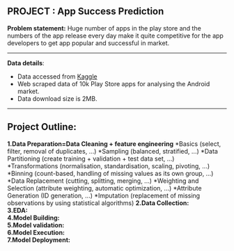 ## PROJECT : App Success Prediction
**Problem statement:**  Huge number of apps in the play store and the numbers of the app release every day make it quite competitive for                           the app developers to get app popular and successful in market.
***
**Data details**:
   * Data accessed from [Kaggle](https://www.kaggle.com/lava18/google-play-store-apps)  
   * Web scraped data of 10k Play Store apps for analysing the Android market.  
   * Data download size is 2MB. 
***
## Project Outline:   
   **1.Data Preparation=Data Cleaning + feature engineering** 
       *Basics (select, filter, removal of duplicates, …)
       *Sampling (balanced, stratified, ...)
       *Data Partitioning (create training + validation + test data set, ...)
       *Transformations (normalisation, standardisation, scaling, pivoting, ...)
       *Binning (count-based, handling of missing values as its own group, …)
       *Data Replacement (cutting, splitting, merging, ...)
       *Weighting and Selection (attribute weighting, automatic optimization, ...)
       *Attribute Generation (ID generation, ...)
       *Imputation (replacement of missing observations by using statistical algorithms)
   **2.Data Collection:**       
   **3.EDA:**        
   **4.Model Building:**        
   **5.Model validation:**       
   **6.Model Execution:**      
   **7.Model Deployment:**      

